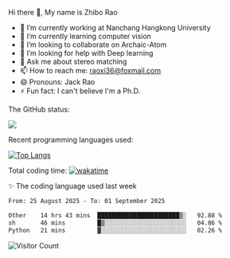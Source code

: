 Hi there 👋, My name is Zhibo Rao
- 🔭 I’m currently working at Nanchang Hangkong University
- 🌱 I’m currently learning computer vision
- 👯 I’m looking to collaborate on Archaic-Atom
- 🤔 I’m looking for help with Deep learning
- 💬 Ask me about stereo matching
- 📫 How to reach me: raoxi36@foxmail.com
- 😄 Pronouns: Jack Rao
- ⚡ Fun fact: I can't believe I'm a Ph.D.

The GitHub status:

![](https://github-readme-stats.vercel.app/api?username=ZhiboRao)

Recent programming languages used:

[![Top Langs](https://github-readme-stats.vercel.app/api/top-langs/?username=ZhiboRao&layout=compact)](https://github.com/anuraghazra/github-readme-stats)

Total coding time: [![wakatime](https://wakatime.com/badge/user/51ec5ec7-4742-4243-9eea-732ade32c0b7.svg)](https://wakatime.com/@51ec5ec7-4742-4243-9eea-732ade32c0b7)

✨ The coding language used last week 
<!--START_SECTION:waka-->

```txt
From: 25 August 2025 - To: 01 September 2025

Other    14 hrs 43 mins  ███████████████████████▒░   92.88 %
sh       46 mins         █▒░░░░░░░░░░░░░░░░░░░░░░░   04.86 %
Python   21 mins         ▓░░░░░░░░░░░░░░░░░░░░░░░░   02.26 %
```

<!--END_SECTION:waka-->

![Visitor Count](https://profile-counter.glitch.me/Raohaocheng/count.svg)
